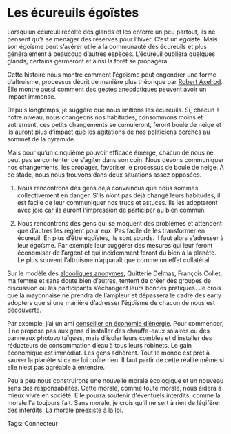 # Les écureuils égoïstes

Lorsqu’un écureuil récolte des glands et les enterre un peu partout, ils ne pensent qu’à se ménager des réserves pour l’hiver. C’est un égoïste. Mais son égoïsme peut s’avérer utile à la communauté des écureuils et plus généralement à beaucoup d’autres espèces. L’écureuil oubliera quelques glands, certains germeront et ainsi la forêt se propagera.<span id="more-6131"></span>

Cette histoire nous montre comment l’égoïsme peut engendrer une forme d’altruisme, processus décrit de manière plus théorique par [Robert Axelrod](http://blog.tcrouzet.com/2007/05/24/le-dilemme-du-prisonnier/). Elle montre aussi comment des gestes anecdotiques peuvent avoir un impact immense.

Depuis longtemps, je suggère que nous imitions les écureuils. Si, chacun à notre niveau, nous changeons nos habitudes, consommons moins et autrement, ces petits changements se cumuleront, feront boule de neige et ils auront plus d’impact que les agitations de nos politiciens perchés au sommet de la pyramide.

Mais pour qu’un cinquième pouvoir efficace émerge, chacun de nous ne peut pas se contenter de s’agiter dans son coin. Nous devons communiquer nos changements, les propager, favoriser le processus de boule de neige. À ce stade, nous nous trouvons dans deux situations assez opposées.

1. Nous rencontrons des gens déjà convaincus que nous sommes collectivement en danger. S’ils n’ont pas déjà changé leurs habitudes, il est facile de leur communiquer nos trucs et astuces. Ils les adopteront avec joie car ils auront l’impression de participer au bien commun.

2. Nous rencontrons des gens qui se moquent des problèmes et attendent que d’autres les règlent pour eux. Pas facile de les transformer en écureuil. En plus d’être égoïstes, ils sont sourds. Il faut alors s’adresser à leur égoïsme. Par exemple leur suggérer des mesures qui leur feront économiser de l’argent et qui incidemment feront du bien à la planète. Le plus souvent l’altruisme n’apparaît que comme un effet collatéral.

Sur le modèle des [alcooliques anonymes](http://blog.tcrouzet.com/2007/09/14/trois-jours-au-vert/), Quitterie Delmas, François Collet, ma femme et sans doute bien d’autres, tentent de créer des groupes de discussion où les participants s’échangent leurs bonnes pratiques. Je crois que la mayonnaise ne prendra de l’ampleur et dépassera le cadre des early adopters que si une manière d’adresser l’égoïsme de chacun de nous est découverte.

Par exemple, j’ai un ami [conseiller en économie d’énergie](http://renovetik.com). Pour commencer, il ne propose pas aux gens d’installer des chauffe-eaux solaires ou des panneaux photovoltaïques, mais d’isoler leurs combles et d’installer des réducteurs de consommation d’eau à tous leurs robinets. Le gain économique est immédiat. Les gens adhèrent. Tout le monde est prêt à sauver la planète si ça ne lui coûte rien. Il faut partir de cette réalité même si elle n’est pas agréable à entendre.

Peu à peu nous construirons une nouvelle morale écologique et un nouveau sens des responsabilités. Cette morale, comme toute morale, nous aidera à mieux vivre en société. Elle pourra soutenir d'éventuels interdits, comme la morale l'a toujours fait. Sans morale, je crois qu'il ne sert à rien de légiférer des interdits. La morale préexiste à la loi.

Tags: Connecteur